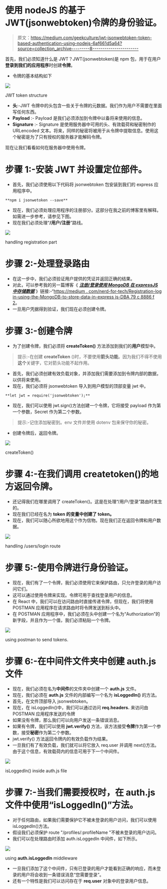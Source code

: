 # 使用 nodeJS 的基于 JWT(jsonwebtoken)令牌的身份验证。

> 原文：<https://medium.com/geekculture/jwt-jsonwebtoken-token-based-authentication-using-nodejs-6af661d5a64?source=collection_archive---------8----------------------->

首先，我们必须知道什么是 JWT？JWT(jsonwebtoken)是 npm 包，用于在用户**登录到我们的应用程序**时创建**令牌**。

*   令牌的基本结构如下

![](img/6ca341cc49fdfe57c1478d31a805325a.png)

JWT token structure

*   **头**:-JWT 令牌中的头包含一些关于令牌的元数据。我们作为用户不需要在里面写任何东西。
*   **Payload** :- Payload 是我们必须添加到令牌中以备将来使用的信息。
*   **Signature** :- Signature 是使用服务器中可用的头、有效载荷和秘密制作的 URLencoded 文本。将来，同样的秘密将被用于从令牌中提取信息。使用这个秘密是为了只有授权的服务器才能解码令牌。

现在让我们看看如何在服务器中使用令牌。

# 步骤 1:-安装 JWT 并设置定位部件。

*   首先，我们必须使用以下代码将 jsonwebtoken 包安装到我们的 express 应用程序中。

```
**npm i jsonwetoken --save**
```

*   现在，我们必须处理应用程序的注册部分。这部分在我之前的博客里有解释。如需进一步参考，请参见下图。
*   现在我们必须处理“**/用户/注册**”路线。

![](img/b5307021c6b1929e26e3df78a46e1653.png)

handling registration part

# 步骤 2:-处理登录路由

*   在这一步中，我们必须验证用户提供的凭证并返回正确的结果。
*   对此，可以参考我的另一篇博客《 [***注册/登录使用 MongoDB 在 expressJS 中存储数据***](/nerd-for-tech/registration-login-using-the-mongodb-to-store-data-in-expressjs-dba79c8886f2) 》链接:-“[https://medium . com/nerd-for-tech/Registration-log in-using-the-MongoDB-to-store-data-in-express js-DBA 79 c 8886 f 2](/nerd-for-tech/registration-login-using-the-mongodb-to-store-data-in-expressjs-dba79c8886f2)。
*   一旦用户凭据得到验证，我们现在必须创建令牌。

# 步骤 3:-创建令牌

*   为了创建令牌，我们必须将 **createToken()** 方法添加到我们的**用户**模型中。

> 提示:-在创建 **createToken** ()时，不要使用**箭头功能**。因为我们不得不使用**这个**关键字，它对箭头功能不起作用。

*   首先，我们必须创建有效负载对象，并添加我们需要添加到令牌内部的数据，以供将来使用。
*   现在，我们必须将 jsonwebtoken 导入到用户模型的顶部变量 jwt 中。

```
**let jwt = require('jsonwebtoken');**
```

*   现在，我们可以使用 jwt.sign()方法创建一个令牌，它将接受 payload 作为第一个参数，Secret 作为第二个参数。

> 提示:-记住添加秘密到。env 文件并使用 dotenv 包来保守你的秘密。

*   创建令牌后，返回令牌。

![](img/ef7588c2770a88c87ade41523101fd23.png)

createToken()

# 步骤 4:-在我们调用 createtoken()的地方返回令牌。

*   还记得我们在哪里调用了 createToken()。这是在处理“/用户/登录”路由时发生的。
*   现在我们已经在名为 **token 的变量中创建了 token。**
*   现在，我们可以随心所欲地用这个作为信物。现在我们正在返回令牌和用户数据。

![](img/004025be0be70345607102685b7f11db.png)

handling /users/login route

# 步骤 5:-使用令牌进行身份验证。

*   现在，我们有了一个令牌，我们必须使用它来保护路由，只允许登录的用户访问它们。
*   这可以通过使用令牌来实现。令牌可用于查找登录用户的信息。
*   在 React 中，我们可以在访问路由时直接传递令牌，但现在，我们将使用 POSTMAN 应用程序在请求路由时将令牌发送到标头中。
*   在 POSTMAN 应用程序中，我们必须在头中创建一个名为“Authorization”的新字段，并且作为一个值，我们必须粘贴一个令牌。

![](img/278a25c7581d62276d75179c89cab85f.png)

using postman to send tokens.

# 步骤 6:-在中间件文件夹中创建 auth.js 文件

*   现在，我们必须在名为**中间件**的文件夹中创建一个 **auth.js** 文件。
*   现在，我们必须在 **auth.js** 文件的内部编写一个名为 **isLoggedIn()** 的方法。
*   首先，在文件顶部导入 jsonwebtoken。
*   现在，在 isLoggedIn()中，我们可以通过访问 **req.headers.** 来访问由 POSTMAN 应用程序发送的令牌
*   如果没有令牌，那么我们可以向用户发送一条错误消息。
*   如果有令牌，我们可以使用 **jwt.verify()** 方法，该方法接受**令牌**作为第一个参数，接受**秘密**作为第二个参数。
*   jwt.verify() 方法返回令牌内的有效负载作为结果。
*   一旦我们有了有效负载，我们就可以将它放入 req.user 并调用 next()方法。由于这个信息，有效载荷内的信息可用于下一个中间件。

![](img/c310606fee07d75b7142d1a0c42e1723.png)

isLoggedIn() inside auth.js file

# 步骤 7:-当我们需要授权时，在 auth.js 文件中使用“isLoggedIn()”方法。

*   对于任何路由，如果我们需要保护它不被未登录的用户访问，我们可以使用 isLoggedIn()方法。
*   假设我们必须保护 route "/profiles/:profileName "不被未登录的用户访问。
*   我们可以在处理路由时添加 auth.isLoggedIn 中间件，如下所示。

![](img/b3909d1daf4524414abed45ea5b1829e.png)

using **auth.isLoggedIn** middleware

*   一旦我们添加了这个中间件，只有已登录的用户才能看到正确的响应，而未登录的用户将会收到一条错误消息“您需要登录”。
*   还有一个特性是我们可以访问存在于 **req.user** 对象中的登录用户信息。